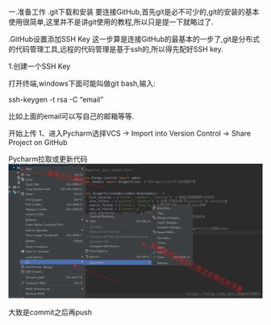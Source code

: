 一.准备工作
.git下载和安装
要连接GitHub,首先git是必不可少的,git的安装的基本使用很简单,这里并不是讲git使用的教程,所以只是提一下就略过了.

.GitHub设置添加SSH Key
这一步算是连接GitHub的最基本的一步了,git是分布式的代码管理工具,远程的代码管理是基于ssh的,所以得先配好SSH key.

1.创建一个SSH Key

打开终端,windows下面可能叫做git bash,输入:

ssh-keygen -t rsa -C “email”

比如上面的email可以写自己的邮箱等等. 


开始上传
1、进入Pycharm选择VCS → Import into Version Control → Share Project on GitHub

Pycharm拉取或更新代码
![image](https://github.com/jiaxingxx/pycharm-github-synchronizing-code/blob/master/20181020102038800.png)

大致是commit之后再push
